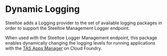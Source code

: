 # Dynamic Logging

Steeltoe adds a Logging provider to the set of available logging packages in order to support the Steeltoe Management Logger endpoint.

When used with the Steeltoe Logger Management endpoint, this package enables dynamically changing the logging levels for running applications with the [TAS Apps Manager](https://docs.pivotal.io/pivotalcf/2-0/console/index.html) on Cloud Foundry.
